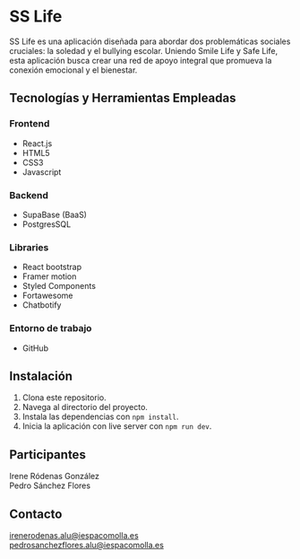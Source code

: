 # SS Life
SS Life es una aplicación diseñada para abordar dos problemáticas sociales cruciales: la soledad y el bullying escolar. 
Uniendo Smile Life y Safe Life, esta aplicación busca crear una red de apoyo integral que promueva la conexión emocional y el bienestar.

## Tecnologías y Herramientas Empleadas
### Frontend
- React.js <br>
- HTML5 <br>
- CSS3 <br>
- Javascript <br>

### Backend
- SupaBase (BaaS)  <br>
- PostgresSQL  <br>

### Libraries
- React bootstrap <br>
- Framer motion <br>
- Styled Components <br>
- Fortawesome <br>
- Chatbotify  <br>

### Entorno de trabajo
- GitHub <br>

## Instalación

1. Clona este repositorio.
2. Navega al directorio del proyecto.
3. Instala las dependencias con `npm install`.
4. Inicia la aplicación con live server con `npm run dev`.

## Participantes
Irene Ródenas González  <br>
Pedro Sánchez Flores 

## Contacto
irenerodenas.alu@iespacomolla.es  <br>
pedrosanchezflores.alu@iespacomolla.es
